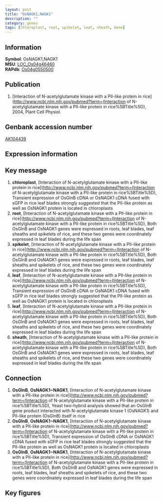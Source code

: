 ```yaml
---
layout: post
title: "OsNAGK1,NAGK1"
description: ""
category: genes
tags: [chloroplast, root, spikelet, leaf, sheath, Gene]
---
```


## Information
__Symbol__: OsNAGK1,NAGK1  
__MSU__: [LOC_Os04g46460](http://rice.plantbiology.msu.edu/cgi-bin/ORF_infopage.cgi?orf=LOC_Os04g46460)  
__RAPdb__: [Os04g0550500](http://rapdb.dna.affrc.go.jp/viewer/gbrowse_details/irgsp1?name=Os04g0550500)  

## Publication
1. [Interaction of N-acetylglutamate kinase with a PII-like protein in rice](http://www.ncbi.nlm.nih.gov/pubmed?term=(Interaction of N-acetylglutamate kinase with a PII-like protein in rice%5BTitle%5D), 2004, Plant Cell Physiol.

## Genbank accession number
[AK104439](http://www.ncbi.nlm.nih.gov/nuccore/AK104439)

## Expression information

## Key message
1. __chloroplast__, [Interaction of N-acetylglutamate kinase with a PII-like protein in rice](http://www.ncbi.nlm.nih.gov/pubmed?term=(Interaction of N-acetylglutamate kinase with a PII-like protein in rice%5BTitle%5D),  Transient expression of OsGlnB cDNA or OsNAGK1 cDNA fused with sGFP in rice leaf blades strongly suggested that the PII-like protein as well as OsNAGK1 protein is located in chloroplasts
2. __root__, [Interaction of N-acetylglutamate kinase with a PII-like protein in rice](http://www.ncbi.nlm.nih.gov/pubmed?term=(Interaction of N-acetylglutamate kinase with a PII-like protein in rice%5BTitle%5D),  Both OsGlnB and OsNAGK1 genes were expressed in roots, leaf blades, leaf sheaths and spikelets of rice, and these two genes were coordinately expressed in leaf blades during the life span
3. __spikelet__, [Interaction of N-acetylglutamate kinase with a PII-like protein in rice](http://www.ncbi.nlm.nih.gov/pubmed?term=(Interaction of N-acetylglutamate kinase with a PII-like protein in rice%5BTitle%5D),  Both OsGlnB and OsNAGK1 genes were expressed in roots, leaf blades, leaf sheaths and spikelets of rice, and these two genes were coordinately expressed in leaf blades during the life span
4. __leaf__, [Interaction of N-acetylglutamate kinase with a PII-like protein in rice](http://www.ncbi.nlm.nih.gov/pubmed?term=(Interaction of N-acetylglutamate kinase with a PII-like protein in rice%5BTitle%5D),  Transient expression of OsGlnB cDNA or OsNAGK1 cDNA fused with sGFP in rice leaf blades strongly suggested that the PII-like protein as well as OsNAGK1 protein is located in chloroplasts
5. __leaf__, [Interaction of N-acetylglutamate kinase with a PII-like protein in rice](http://www.ncbi.nlm.nih.gov/pubmed?term=(Interaction of N-acetylglutamate kinase with a PII-like protein in rice%5BTitle%5D),  Both OsGlnB and OsNAGK1 genes were expressed in roots, leaf blades, leaf sheaths and spikelets of rice, and these two genes were coordinately expressed in leaf blades during the life span
6. __sheath__, [Interaction of N-acetylglutamate kinase with a PII-like protein in rice](http://www.ncbi.nlm.nih.gov/pubmed?term=(Interaction of N-acetylglutamate kinase with a PII-like protein in rice%5BTitle%5D),  Both OsGlnB and OsNAGK1 genes were expressed in roots, leaf blades, leaf sheaths and spikelets of rice, and these two genes were coordinately expressed in leaf blades during the life span

## Connection
1. __OsGlnB__, __OsNAGK1~NAGK1__, [Interaction of N-acetylglutamate kinase with a PII-like protein in rice](http://www.ncbi.nlm.nih.gov/pubmed?term=(Interaction of N-acetylglutamate kinase with a PII-like protein in rice%5BTitle%5D),  Yeast two-hybrid analysis showed that an OsGlnB gene product interacted with N-acetylglutamate kinase 1 (OsNAGK1) and PII-like protein (OsGlnB) itself in rice
2. __OsGlnB__, __OsNAGK1~NAGK1__, [Interaction of N-acetylglutamate kinase with a PII-like protein in rice](http://www.ncbi.nlm.nih.gov/pubmed?term=(Interaction of N-acetylglutamate kinase with a PII-like protein in rice%5BTitle%5D),  Transient expression of OsGlnB cDNA or OsNAGK1 cDNA fused with sGFP in rice leaf blades strongly suggested that the PII-like protein as well as OsNAGK1 protein is located in chloroplasts
3. __OsGlnB__, __OsNAGK1~NAGK1__, [Interaction of N-acetylglutamate kinase with a PII-like protein in rice](http://www.ncbi.nlm.nih.gov/pubmed?term=(Interaction of N-acetylglutamate kinase with a PII-like protein in rice%5BTitle%5D),  Both OsGlnB and OsNAGK1 genes were expressed in roots, leaf blades, leaf sheaths and spikelets of rice, and these two genes were coordinately expressed in leaf blades during the life span

## Key figures


